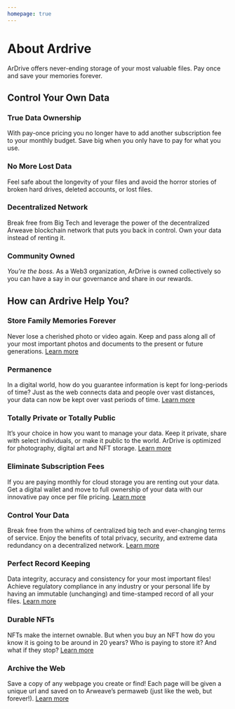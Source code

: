 ```yaml
---
homepage: true
---
```


# About Ardrive

ArDrive offers never-ending storage of your most valuable files. Pay once and save your memories forever.


## Control Your Own Data

### True Data Ownership

With pay-once pricing you no longer have to add another subscription fee to your monthly budget. Save big when you only have to pay for what you use. 

### No More Lost Data

Feel safe about the longevity of your files and avoid the horror stories of broken hard drives, deleted accounts, or lost files.

### Decentralized Network

Break free from Big Tech and leverage the power of the decentralized Arweave blockchain network that puts you back in control. Own your data instead of renting it.

### Community Owned

*You're the boss.*  As a Web3 organization, ArDrive is owned collectively so you can have a say in our governance and share in our rewards.

## How can Ardrive Help You?

### Store Family Memories Forever

Never lose a cherished photo or video again. Keep and pass along all of your most important photos and documents to the present or future generations. [Learn more](https://ardrive.io/features/family-memories/)

### Permanence 

In a digital world, how do you guarantee information is kept for long-periods of time? Just as the web connects data and people over vast distances, your data can now be kept over vast periods of time. [Learn more](https://ardrive.io/features/permanent/)

### Totally Private or Totally Public

It’s your choice in how you want to manage your data. Keep it private, share with select individuals, or make it public to the world. ArDrive is optimized for photography, digital art and NFT storage. [Learn more](https://ardrive.io/features/public-or-private/)

### Eliminate Subscription Fees

If you are paying monthly for cloud storage you are renting out your data. Get a digital wallet and move to full ownership of your data with our innovative pay once per file pricing. [Learn more](https://ardrive.io/features/eliminate-subscription-fees/)

### Control Your Data

Break free from the whims of centralized big tech and ever-changing terms of service. Enjoy the benefits of total privacy, security, and extreme data redundancy on a decentralized network. [Learn more](https://ardrive.io/features/control-your-data/)

### Perfect Record Keeping

Data integrity, accuracy and consistency for your most important files! Achieve regulatory compliance in any industry or your personal life by having an immutable (unchanging) and time-stamped record of all your files. [Learn more](https://ardrive.io/features/perfect-record-keeping/)

### Durable NFTs

NFTs make the internet ownable. But when you buy an NFT how do you know it is going to be around in 20 years? Who is paying to store it? And what if they stop? [Learn more](https://ardrive.io/nft/)

### Archive the Web

Save a copy of any webpage you create or find! Each page will be given a unique url and saved on to Arweave’s permaweb (just like the web, but forever!). [Learn more](https://ardrive.io/features/archive/)

